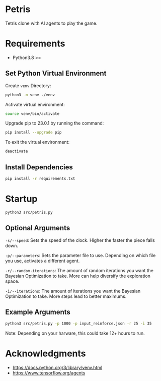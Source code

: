 # Petris

Tetris clone with AI agents to play the game.

# Requirements

-   Python3.8 >=

## Set Python Virtual Environment

Create `venv` Directory:

```bash
python3 -m venv ./venv
```

Activate virtual environment:

```bash
source venv/bin/activate
```

Upgrade pip to 23.0.1 by running the command:

```bash
pip install --upgrade pip
```

To exit the virtual environment:

```bash
deactivate
```

## Install Dependencies

```bash
pip install -r requirements.txt
```

# Startup

```bash
python3 src/petris.py
```

## Optional Arguments

`-s/--speed`: Sets the speed of the clock. Higher the faster the piece falls down.

`-p/--parameters`: Sets the parameter file to use. Depending on which file you use, activates a different agent.

`-r/--random-iterations`: The amount of random iterations you want the Bayesian Optimization to take. More can help diversify the exploration space.

`-i/--iterations`: The amount of iterations you want the Bayesian Optimization to take. More steps lead to better maximums.

## Example Arguments

```bash
python3 src/petris.py -p 1000 -p input_reinforce.json -r 25 -i 35
```
Note: Depending on your harware, this could take 12+ hours to run.

# Acknowledgments

-   https://docs.python.org/3/library/venv.html
-   https://www.tensorflow.org/agents
